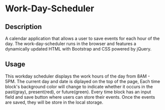 # Work-Day-Scheduler

## Description
A calendar application that allows a user to save events for each hour of the day. The work-day-scheduler runs in the browser and features a dynamically updated HTML  with Bootstrap and CSS powered by jQuery.

## Usage
This workday scheduler displays the work hours of the day from 8AM - 5PM.
The current day and date is diplayed on the top of the page,
Each time block's background color will change to indicate whether it occurs in the past(gray), present(red), or future(green).
Every time block has an input field and save button where users can store their events.
Once the events are saved, they will be store in the local storage.
   
